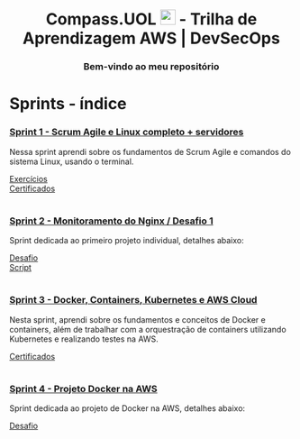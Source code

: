 <h1 align=center> Compass.UOL <img src="https://logospng.org/download/uol/logo-uol-icon-256.png" width="27"/> - Trilha de Aprendizagem AWS | DevSecOps </h1>

<h3 align="center">Bem-vindo ao meu repositório</h3> 

# Sprints - índice


###  <a href= Sprint-1 > Sprint 1 - Scrum Agile e Linux completo + servidores </a>

<p>

 Nessa sprint aprendi sobre os fundamentos de Scrum Agile e comandos do sistema Linux, usando o terminal.

 </p>

 <a href=Sprint-1\Troubleshooting.md> Exercícios </a>  
 <a href=Sprint-1\Certificados> Certificados </a>
 
 #

###  <a href= Sprint-2 > Sprint 2 - Monitoramento do Nginx / Desafio 1  </a>
Sprint dedicada ao primeiro projeto individual, detalhes abaixo:

 <a href=Sprint-2/readme.md>Desafio</a>  
 <a href=Sprint-2\nginx.sh>Script</a>

#

###  <a href= Sprint-3 > Sprint 3 - Docker, Containers, Kubernetes e AWS Cloud  </a>
Nesta sprint, aprendi sobre os fundamentos e conceitos de Docker e containers, além de trabalhar com a orquestração de containers utilizando Kubernetes e realizando testes na AWS.

<a href=Sprint-3\Certificados> Certificados </a>

#

###  <a href= Sprint-4 > Sprint 4 - Projeto Docker na AWS  </a>
Sprint dedicada ao projeto de Docker na AWS, detalhes abaixo: 

<a href=Sprint-4/readme.md>Desafio</a>  
 



